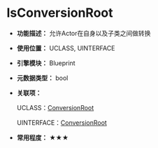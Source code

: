 ﻿# IsConversionRoot

- **功能描述：** 允许Actor在自身以及子类之间做转换

- **使用位置：** UCLASS, UINTERFACE

- **引擎模块：** Blueprint

- **元数据类型：** bool

- **关联项：** 

  UCLASS：[ConversionRoot](../../Specifier/UCLASS/Scene/ConversionRoot/ConversionRoot.md)

  UINTERFACE：[ConversionRoot](../../Specifier/UINTERFACE/UHT/ConversionRoot.md)

- **常用程度：** ★★★
